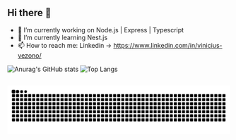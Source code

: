 ## Hi there 👋

<!--
**ViniciusVezono/ViniciusVezono** is a ✨ _special_ ✨ repository because its `README.md` (this file) appears on your GitHub profile.

Here are some ideas to get you started:
-->

- 🔭 I’m currently working on Node.js | Express | Typescript
- 🌱 I’m currently learning Nest.js
- 📫 How to reach me: Linkedin -> https://www.linkedin.com/in/vinicius-vezono/

![Anurag's GitHub stats](https://github-readme-stats.vercel.app/api?username=ViniciusVezono&show_icons=true&theme=radical)
![Top Langs](https://github-readme-stats.vercel.app/api/top-langs/?username=ViniciusVezono&hide=css,blade,html&layout=pie&&theme=radical)

##
<picture align="center">
  <source media="(prefers-color-scheme: dark)" srcset="https://raw.githubusercontent.com/ViniciusVezono/ViniciusVezono/output/github-contribution-grid-snake-dark.svg">
  <source media="(prefers-color-scheme: light)" srcset="https://raw.githubusercontent.com/ViniciusVezono/ViniciusVezono/output/github-contribution-grid-snake-dark.svg">
  <img align="center" alt="github contribution grid snake animation" src="https://raw.githubusercontent.com/ViniciusVezono/ViniciusVezono/output/github-contribution-grid-snake.svg">
</picture>


